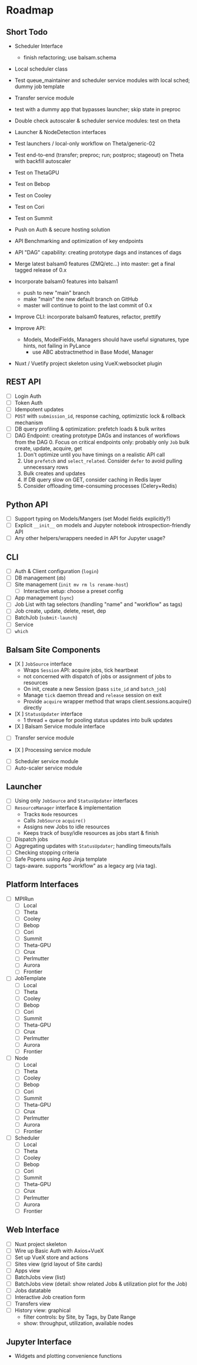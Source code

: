 # Roadmap

## Short Todo

- Scheduler Interface
  - finish refactoring; use balsam.schema
- Local scheduler class
- Test queue_maintainer and scheduler service modules with local sched; dummy job template


- Transfer service module
- test with a dummy app that bypasses launcher; skip state in preproc

- Double check autoscaler & scheduler service modules: test on theta

- Launcher & NodeDetection interfaces
- Test launchers / local-only workflow on Theta/generic-02

- Test end-to-end (transfer; preproc; run; postproc; stageout) on Theta with backfill autoscaler
- Test on ThetaGPU
- Test on Bebop
- Test on Cooley
- Test on Cori
- Test on Summit

- Push on Auth & secure hosting solution
- API Benchmarking and optimization of key endpoints
- API "DAG" capability: creating prototype dags and instances of dags

- Merge latest balsam0 features (ZMQ/etc...) into master: get a final tagged release of 0.x
- Incorporate balsam0 features into balsam1 
  - push to new "main" branch 
  - make "main" the new default branch on GitHub
  - master will continue to point to the last commit of 0.x

- Improve CLI:  incorporate balsam0 features, refactor, prettify
- Improve API: 
  - Models, ModelFields, Managers should have useful signatures, type hints, not failing in PyLance
	- use ABC abstractmethod in Base Model, Manager

- Nuxt / Vuetify project skeleton using VueX:websocket plugin

## REST API

- [ ] Login Auth
- [ ] Token Auth
- [ ] Idempotent updates
- [ ] `POST` with `submission_id`, response caching, optimizstic lock & rollback mechanism
- [ ] DB query profiling & optimization: prefetch loads & bulk writes 
- [ ] DAG Endpoint: creating prototype DAGs and instances of workflows from the DAG
  0. Focus on critical endpoints only: probably only `Job` bulk create, update, acquire, get
  1. Don't optimize until you have timings on a realistic API call
  2. Use `prefetch` and `select_related`. Consider `defer` to avoid pulling unnecessary rows
  3. Bulk creates and updates
  4. If DB query slow on GET, consider caching in Redis layer
  5. Consider offloading time-consuming processes (Celery+Redis)

## Python API

- [ ] Support typing on Models/Mangers (set Model fields explicitly?)
- [ ] Explicit `__init__` on models and Jupyter notebook introspection-friendly API
- [ ] Any other helpers/wrappers needed in API for Jupyter usage?

## CLI

- [ ] Auth & Client configuration (`login`)
- [ ] DB management (`db`)
- [ ] Site management (`init mv rm ls rename-host`)
  - [ ] Interactive setup: choose a preset config
- [ ] App management (`sync`)
- [ ] Job List with tag selectors (handling "name" and "workflow" as tags)
- [ ] Job create, update, delete, reset, dep
- [ ] BatchJob (`submit-launch`)
- [ ] Service
- [ ] `which`

## Balsam Site Components

- [X ] `JobSource` interface
  - Wraps `Session` API: acquire jobs, tick heartbeat
  - not concerned with dispatch of jobs or assignment of jobs to resources
  - On init, create a new Session (pass `site_id` and `batch_job`)
  - Manage `tick` daemon thread and `release` session on exit
  - Provide `acquire` wrapper method that wraps client.sessions.acquire() directly
- [X ] `StatusUpdater` interface
  - 1 thread + queue for pooling status updates into bulk updates
- [X ] Balsam Service module interface
- [ ] Transfer service module
- [X ] Processing service module
- [ ] Scheduler service module
- [ ] Auto-scaler service module

## Launcher

- [ ] Using only `JobSource` and `StatusUpdater` interfaces
- [ ] `ResourceManager` interface & implementation
  - Tracks `Node` resources
  - Calls `JobSource` `acquire()`
  - Assigns new Jobs to idle resources
  - Keeps track of busy/idle resources as jobs start & finish
- [ ] Dispatch jobs
- [ ] Aggregating updates with `StatusUpdater`; handling timeouts/fails
- [ ] Checking stopping criteria
- [ ] Safe Popens using App Jinja template
- [ ] tags-aware. supports "workflow" as a legacy arg (via tag).

## Platform Interfaces

- [ ] MPIRun
  - [ ] Local
  - [ ] Theta
  - [ ] Cooley
  - [ ] Bebop
  - [ ] Cori
  - [ ] Summit
  - [ ] Theta-GPU
  - [ ] Crux
  - [ ] Perlmutter
  - [ ] Aurora
  - [ ] Frontier
- [ ] JobTemplate
  - [ ] Local
  - [ ] Theta
  - [ ] Cooley
  - [ ] Bebop
  - [ ] Cori
  - [ ] Summit
  - [ ] Theta-GPU
  - [ ] Crux
  - [ ] Perlmutter
  - [ ] Aurora
  - [ ] Frontier
- [ ] Node
  - [ ] Local
  - [ ] Theta
  - [ ] Cooley
  - [ ] Bebop
  - [ ] Cori
  - [ ] Summit
  - [ ] Theta-GPU
  - [ ] Crux
  - [ ] Perlmutter
  - [ ] Aurora
  - [ ] Frontier
- [ ] Scheduler
  - [ ] Local
  - [ ] Theta
  - [ ] Cooley
  - [ ] Bebop
  - [ ] Cori
  - [ ] Summit
  - [ ] Theta-GPU
  - [ ] Crux
  - [ ] Perlmutter
  - [ ] Aurora
  - [ ] Frontier

## Web Interface

- [ ] Nuxt project skeleton
- [ ] Wire up Basic Auth with Axios+VueX
- [ ] Set up VueX store and actions
- [ ] Sites view (grid layout of Site cards)
- [ ] Apps view
- [ ] BatchJobs view (list)
- [ ] BatchJobs view (detail: show related Jobs & utilization plot for the Job)
- [ ] Jobs datatable
- [ ] Interactive Job creation form
- [ ] Transfers view
- [ ] History view: graphical
  - filter controls: by Site, by Tags, by Date Range
  - show: throughput, utilization, available nodes

## Jupyter Interface

- Widgets and plotting convenience functions
